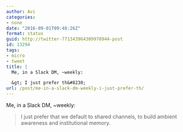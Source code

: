 ```yaml
---
author: Avi
categories:
- none
date: "2016-09-01T09:48:26Z"
format: status
guid: http://twitter-771343964309970944-post
id: 13294
tags:
- micro
- tweet
title: |
  Me, in a Slack DM, ~weekly:

  &gt; I just prefer th&#8230;
url: /post/me-in-a-slack-dm-weekly-i-just-prefer-th/
---
```

Me, in a Slack DM, ~weekly:

> I just prefer that we default to shared channels, to build ambient awareness and institutional memory.
